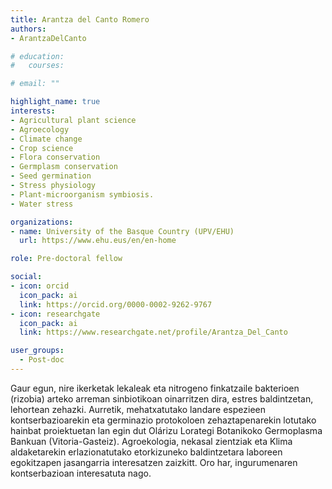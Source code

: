 ```yaml
---
title: Arantza del Canto Romero
authors:
- ArantzaDelCanto

# education:
#   courses:

# email: ""

highlight_name: true
interests:
- Agricultural plant science
- Agroecology 
- Climate change
- Crop science
- Flora conservation 
- Germplasm conservation 
- Seed germination
- Stress physiology
- Plant-microorganism symbiosis.
- Water stress 

organizations:
- name: University of the Basque Country (UPV/EHU)
  url: https://www.ehu.eus/en/en-home

role: Pre-doctoral fellow

social:
- icon: orcid
  icon_pack: ai
  link: https://orcid.org/0000-0002-9262-9767
- icon: researchgate
  icon_pack: ai
  link: https://www.researchgate.net/profile/Arantza_Del_Canto

user_groups: 
  - Post-doc
---
```


Gaur egun, nire ikerketak lekaleak eta nitrogeno finkatzaile bakterioen (rizobia) arteko arreman sinbiotikoan oinarritzen dira, estres baldintzetan, lehortean zehazki. Aurretik, mehatxatutako landare espezieen kontserbazioarekin eta germinazio protokoloen zehaztapenarekin lotutako hainbat proiektuetan lan egin dut Olárizu Lorategi Botanikoko Germoplasma Bankuan (Vitoria-Gasteiz). Agroekologia, nekasal zientziak eta Klima aldaketarekin erlazionatutako etorkizuneko baldintzetara laboreen egokitzapen jasangarria interesatzen zaizkitt. Oro har, ingurumenaren kontserbazioan interesatuta nago.
